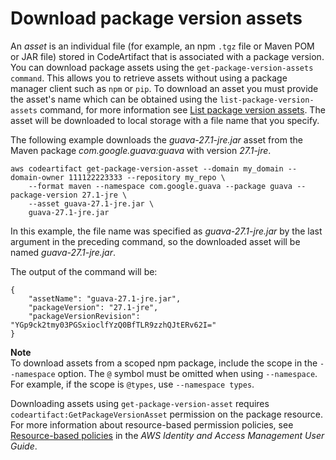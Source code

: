 # Download package version assets<a name="download-assets"></a>

An *asset* is an individual file \(for example, an npm `.tgz` file or Maven POM or JAR file\) stored in CodeArtifact that is associated with a package version\. You can download package assets using the `get-package-version-assets command`\. This allows you to retrieve assets without using a package manager client such as `npm` or `pip`\. To download an asset you must provide the asset's name which can be obtained using the `list-package-version-assets` command, for more information see [List package version assets](list-assets.md)\. The asset will be downloaded to local storage with a file name that you specify\.

The following example downloads the *guava\-27\.1\-jre\.jar* asset from the Maven package *com\.google\.guava:guava* with version *27\.1\-jre*\.

```
aws codeartifact get-package-version-asset --domain my_domain --domain-owner 111122223333 --repository my_repo \
    --format maven --namespace com.google.guava --package guava --package-version 27.1-jre \
    --asset guava-27.1-jre.jar \
    guava-27.1-jre.jar
```

 In this example, the file name was specified as *guava\-27\.1\-jre\.jar* by the last argument in the preceding command, so the downloaded asset will be named *guava\-27\.1\-jre\.jar*\. 

The output of the command will be:

```
{
    "assetName": "guava-27.1-jre.jar",
    "packageVersion": "27.1-jre",
    "packageVersionRevision": "YGp9ck2tmy03PGSxioclfYzQ0BfTLR9zzhQJtERv62I="
}
```

**Note**  
To download assets from a scoped npm package, include the scope in the `--namespace` option\. The `@` symbol must be omitted when using `--namespace`\. For example, if the scope is `@types`, use `--namespace types`\.

 Downloading assets using `get-package-version-asset` requires `codeartifact:GetPackageVersionAsset` permission on the package resource\. For more information about resource\-based permission policies, see [Resource\-based policies](https://docs.aws.amazon.com/IAM/latest/UserGuide/access_policies.html#policies_resource-based) in the *AWS Identity and Access Management User Guide*\. 
